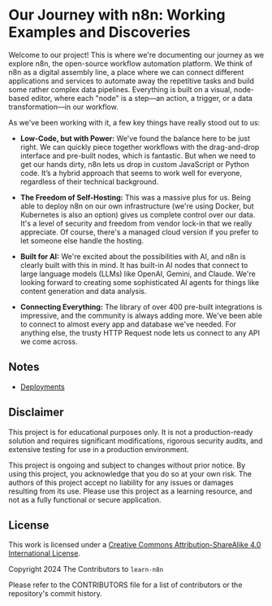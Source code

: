 # Our Journey with n8n: Working Examples and Discoveries

Welcome to our project! This is where we're documenting our journey as we explore n8n, the open-source workflow automation platform. We think of n8n as a digital assembly line, a place where we can connect different applications and services to automate away the repetitive tasks and build some rather complex data pipelines. Everything is built on a visual, node-based editor, where each "node" is a step—an action, a trigger, or a data transformation—in our workflow.

As we've been working with it, a few key things have really stood out to us:

* **Low-Code, but with Power:** We've found the balance here to be just right. We can quickly piece together workflows with the drag-and-drop interface and pre-built nodes, which is fantastic. But when we need to get our hands dirty, n8n lets us drop in custom JavaScript or Python code. It’s a hybrid approach that seems to work well for everyone, regardless of their technical background.

* **The Freedom of Self-Hosting:** This was a massive plus for us. Being able to deploy n8n on our own infrastructure (we're using Docker, but Kubernetes is also an option) gives us complete control over our data. It's a level of security and freedom from vendor lock-in that we really appreciate. Of course, there's a managed cloud version if you prefer to let someone else handle the hosting.

* **Built for AI:** We're excited about the possibilities with AI, and n8n is clearly built with this in mind. It has built-in AI nodes that connect to large language models (LLMs) like OpenAI, Gemini, and Claude. We're looking forward to creating some sophisticated AI agents for things like content generation and data analysis.

* **Connecting Everything:** The library of over 400 pre-built integrations is impressive, and the community is always adding more. We've been able to connect to almost every app and database we've needed. For anything else, the trusty HTTP Request node lets us connect to any API we come across.

## Notes

* [Deployments](./deployments/doc.md)

## Disclaimer

This project is for educational purposes only. It is not a production-ready solution and requires significant modifications, rigorous security audits, and extensive testing for use in a production environment.

This project is ongoing and subject to changes without prior notice. By using this project, you acknowledge that you do so at your own risk. The authors of this project accept no liability for any issues or damages resulting from its use. Please use this project as a learning resource, and not as a fully functional or secure application.

## License

This work is licensed under a [Creative Commons Attribution-ShareAlike 4.0 International License](http://creativecommons.org/licenses/by-sa/4.0/).

Copyright 2024 The Contributors to `learn-n8n`

Please refer to the CONTRIBUTORS file for a list of contributors or the repository's commit history.
